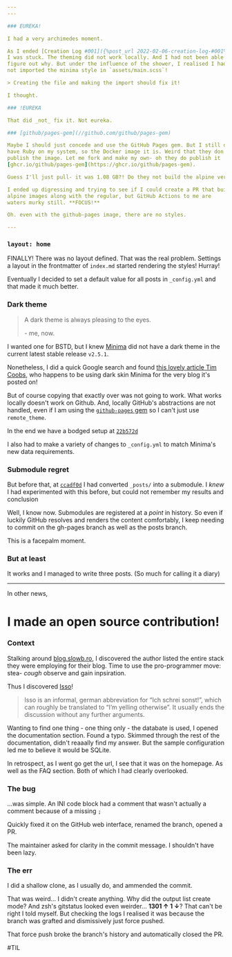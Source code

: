 ```yaml
---
---

### EUREKA!

I had a very archimedes moment.

As I ended [Creation Log #001]({%post_url 2022-02-06-creation-log-#001%})
I was stuck. The theming did not work locally. And I had not been able to
figure out why. But under the influence of the shower, I realised I had
not imported the minima style in `assets/main.scss`!

> Creating the file and making the import should fix it!

I thought.

### !EUREKA

That did _not_ fix it. Not eureka.

### [github/pages-gem](//github.com/github/pages-gem)

Maybe I should just concede and use the GitHub Pages gem. But I still don't
have Ruby on my system, so the Docker image it is. Weird that they don't
publish the image. Let me fork and make my own- oh they do publish it
[ghcr.io/github/pages-gem](https://ghcr.io/github/pages-gem).

Guess I'll just pull- it was 1.08 GB?! Do they not build the alpine version??

I ended up digressing and trying to see if I could create a PR that built
alpine images along with the regular, but GitHub Actions to me are
waters murky still. **FOCUS!**

Oh. even with the github-pages image, there are no styles.

---
```


### `layout: home`

FINALLY! There was no layout defined. That was the real problem.
Settings a layout in the frontmatter of `index.md` started rendering
the styles! Hurray!

Eventually I decided to set a default value for all posts in `_config.yml`
and that made it much better.

### Dark theme

> A dark theme is always pleasing to the eyes.
>
> \- me, now.

I wanted one for BSTD, but I
knew [Minima](//github.com/jekyll/minima) did not have a dark theme in
the current latest stable release `v2.5.1`.

Nonetheless, I did a quick Google search and found
[this lovely article Tim Coobs,](https://blog.slowb.ro/dark-theme-for-minima-jekyll/)
who happens to be using dark skin Minima for the very blog it's posted on!

But of course copying that exactly over was not going to work. What works
locally doesn't work on Github. And, locally GitHub's abstractions are not
handled, even if I am using the [`github-pages` gem](//rubygems.org/gems/github-pages)
so I can't just use `remote_theme`.

In the end we have a bodged setup at
[`22b572d`](https://github.com/kevinnls/bitesyzedtechdiary/commit/22b572d935867740a829cd7efe59f4dc3750a7bd)

I also had to make a variety of changes to `_config.yml` to match Minima's
new data requirements.

### Submodule regret

But before that, at
[`ccadf0d`](https://github.com/kevinnls/bitesyzedtechdiary/commit/ccadf0dbd39313c1989b5f7156c1559f7de23cc5)
I had converted `_posts/` into a submodule. I _knew_ I had experimented
with this before, but could not remember my results and conclusion

Well, I know now. Submodules are registered at a _point_ in history. So
even if luckily GitHub resolves and renders the content comfortably, I keep
needing to commit on the gh-pages branch as well as the posts branch.

This is a facepalm moment.

### But at least

It works and I managed to write three posts. (So much for calling it a
diary)

---

In other news,

# I made an open source contribution!

### Context

Stalking around [blog.slowb.ro](//blog.slowb.ro), I discovered the author
listed the entire stack they were employing for their blog. Time to use the
pro-programmer move: stea- _cough_ observe and gain inpsiration.

Thus I discovered [Isso](https://posativ.org/isso/)!

> Isso is an informal, german abbreviation for “Ich schrei sonst!”,
> which can roughly be translated to “I’m yelling otherwise”.
> It usually ends the discussion without any further arguments.

Wanting to find one thing - one thing only - the databate is used, I opened
the documentation section. Found a typo. Skimmed through the rest of the
documentation, didn't reaaally find my answer. But the sample configuration
led me to believe it would be SQLite.

In retrospect, as I went go get the url, I see that it was on the homepage.
As well as the FAQ section. Both of which I had clearly overlooked.

### The bug

...was simple. An INI code block had a comment that wasn't actually a
comment because of a missing `;`

Quickly fixed it on the GitHub web interface, renamed the branch, opened a
PR.

The maintainer asked for clarity in the commit message. I shouldn't have
been lazy.

### The err

I did a shallow clone, as I usually do, and ammended the commit.

That was weird... I didn't create anything. Why did the output
list create mode? And zsh's gitstatus looked even weirder...
<b>1301 &uarr; 1 &darr;</b>?
That can't be right I told myself. But checking the logs I realised it was
because the branch was grafted and dismissively just force pushed.

That force push broke the branch's history and automatically closed the PR.

#TIL
